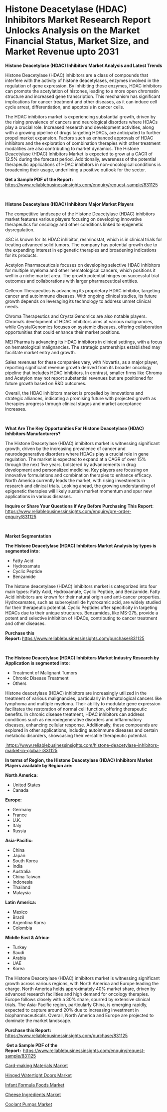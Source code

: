 <p><h1>Histone Deacetylase (HDAC) Inhibitors Market Research Report Unlocks Analysis on the Market Financial Status, Market Size, and Market Revenue upto 2031</h1></p><p><strong>Histone Deacetylase (HDAC) Inhibitors Market Analysis and Latest Trends</strong></p>
<p><p>Histone Deacetylase (HDAC) inhibitors are a class of compounds that interfere with the activity of histone deacetylases, enzymes involved in the regulation of gene expression. By inhibiting these enzymes, HDAC inhibitors can promote the acetylation of histones, leading to a more open chromatin structure and increased gene transcription. This mechanism has significant implications for cancer treatment and other diseases, as it can induce cell cycle arrest, differentiation, and apoptosis in cancer cells.</p><p>The HDAC inhibitors market is experiencing substantial growth, driven by the rising prevalence of cancers and neurological disorders where HDACs play a crucial role. Increased research and development activities, along with a growing pipeline of drugs targeting HDACs, are anticipated to further propel market expansion. Factors such as enhanced approvals of HDAC inhibitors and the exploration of combination therapies with other treatment modalities are also contributing to market dynamics. The Histone Deacetylase (HDAC) Inhibitors Market is expected to grow at a CAGR of 12.5% during the forecast period. Additionally, awareness of the potential therapeutic applications of HDAC inhibitors in non-oncological conditions is broadening their usage, underlining a positive outlook for the sector.</p></p>
<p><strong>Get a Sample PDF of the Report:&nbsp;</strong> <a href="https://www.reliablebusinessinsights.com/enquiry/request-sample/831125?utm_campaign=1113&utm_medium=2&utm_source=Github&utm_content=ia&utm_term=08102024&utm_id=histone-deacetylase-hdac-inhibitors">https://www.reliablebusinessinsights.com/enquiry/request-sample/831125</a></p>
<p>&nbsp;</p>
<p><strong>Histone Deacetylase (HDAC) Inhibitors Major Market Players</strong></p>
<p><p>The competitive landscape of the Histone Deacetylase (HDAC) inhibitors market features various players focusing on developing innovative therapeutics for oncology and other conditions linked to epigenetic dysregulation.</p><p>4SC is known for its HDAC inhibitor, resminostat, which is in clinical trials for treating advanced solid tumors. The company has potential growth due to the expanding interest in epigenetic therapies and broadening indications for its products.</p><p>Acetylon Pharmaceuticals focuses on developing selective HDAC inhibitors for multiple myeloma and other hematological cancers, which positions it well in a niche market area. The growth potential hinges on successful trial outcomes and collaborations with larger pharmaceutical entities.</p><p>Celleron Therapeutics is advancing its proprietary HDAC inhibitor, targeting cancer and autoimmune diseases. With ongoing clinical studies, its future growth depends on leveraging its technology to address unmet clinical needs.</p><p>Chroma Therapeutics and CrystalGenomics are also notable players. Chroma’s development of HDAC inhibitors aims at various malignancies, while CrystalGenomics focuses on systemic diseases, offering collaboration opportunities that could enhance their market positions.</p><p>MEI Pharma is advancing its HDAC inhibitors in clinical settings, with a focus on hematological malignancies. The strategic partnerships established may facilitate market entry and growth.</p><p>Sales revenues for these companies vary, with Novartis, as a major player, reporting significant revenue growth derived from its broader oncology pipeline that includes HDAC inhibitors. In contrast, smaller firms like Chroma and Acetylon may not report substantial revenues but are positioned for future growth based on R&D outcomes.</p><p>Overall, the HDAC inhibitors market is propelled by innovations and strategic alliances, indicating a promising future with projected growth as therapies progress through clinical stages and market acceptance increases.</p></p>
<p>&nbsp;</p>
<p><strong>What Are The Key Opportunities For Histone Deacetylase (HDAC) Inhibitors Manufacturers?</strong></p>
<p><p>The Histone Deacetylase (HDAC) inhibitors market is witnessing significant growth, driven by the increasing prevalence of cancer and neurodegenerative disorders where HDACs play a crucial role in gene regulation. The market is expected to expand at a CAGR of over 15% through the next five years, bolstered by advancements in drug development and personalized medicine. Key players are focusing on innovative formulations and combination therapies to enhance efficacy. North America currently leads the market, with rising investments in research and clinical trials. Looking ahead, the growing understanding of epigenetic therapies will likely sustain market momentum and spur new applications in various diseases.</p></p>
<p><strong>Inquire or Share Your Questions If Any Before Purchasing This Report:</strong> <a href="https://www.reliablebusinessinsights.com/enquiry/pre-order-enquiry/831125?utm_campaign=1113&utm_medium=2&utm_source=Github&utm_content=ia&utm_term=08102024&utm_id=histone-deacetylase-hdac-inhibitors">https://www.reliablebusinessinsights.com/enquiry/pre-order-enquiry/831125</a></p>
<p>&nbsp;</p>
<p><strong>Market Segmentation</strong></p>
<p><strong>The Histone Deacetylase (HDAC) Inhibitors Market Analysis by types is segmented into:</strong></p>
<p><ul><li>Fatty Acid</li><li>Hydroxamate</li><li>Cyclic Peptide</li><li>Benzamide</li></ul></p>
<p><p>The histone deacetylase (HDAC) inhibitors market is categorized into four main types: Fatty Acid, Hydroxamate, Cyclic Peptide, and Benzamide. Fatty Acid inhibitors are known for their natural origin and anti-cancer properties. Hydroxamates, such as suberoylanilide hydroxamic acid, are widely studied for their therapeutic potential. Cyclic Peptides offer specificity in targeting HDACs due to their unique structures. Benzamides, like MS-275, provide a potent and selective inhibition of HDACs, contributing to cancer treatment and other diseases.</p></p>
<p><strong>Purchase this Report:&nbsp;</strong><a href="https://www.reliablebusinessinsights.com/purchase/831125?utm_campaign=1113&utm_medium=2&utm_source=Github&utm_content=ia&utm_term=08102024&utm_id=histone-deacetylase-hdac-inhibitors">https://www.reliablebusinessinsights.com/purchase/831125</a></p>
<p>&nbsp;</p>
<p><strong>The Histone Deacetylase (HDAC) Inhibitors Market Industry Research by Application is segmented into:</strong></p>
<p><ul><li>Treatment of Malignant Tumors</li><li>Chronic Disease Treatment</li><li>Others</li></ul></p>
<p><p>Histone deacetylase (HDAC) inhibitors are increasingly utilized in the treatment of various malignancies, particularly in hematological cancers like lymphoma and multiple myeloma. Their ability to modulate gene expression facilitates the restoration of normal cell function, offering therapeutic benefits. In chronic disease treatment, HDAC inhibitors can address conditions such as neurodegenerative disorders and inflammatory diseases, enhancing cellular response. Additionally, these compounds are explored in other applications, including autoimmune diseases and certain metabolic disorders, showcasing their versatile therapeutic potential.</p></p>
<p><a href="https://www.reliablebusinessinsights.com/histone-deacetylase-inhibitors-market-in-global-r831125?utm_campaign=1113&utm_medium=2&utm_source=Github&utm_content=ia&utm_term=08102024&utm_id=histone-deacetylase-hdac-inhibitors">&nbsp;https://www.reliablebusinessinsights.com/histone-deacetylase-inhibitors-market-in-global-r831125</a></p>
<p><strong>In terms of Region, the Histone Deacetylase (HDAC) Inhibitors Market Players available by Region are:</strong></p>
<p>
    <p> <strong> North America: </strong>
        <ul>
            <li>United States</li>
            <li>Canada</li>
        </ul>
        </p> 
    <p> <strong> Europe: </strong>
        <ul>
            <li>Germany</li>
            <li>France</li>
            <li>U.K.</li>
            <li>Italy</li>
            <li>Russia</li>
        </ul>
        </p> 
    <p> <strong> Asia-Pacific: </strong>
        <ul>
            <li>China</li>
            <li>Japan</li>
            <li>South Korea</li>
            <li>India</li>
            <li>Australia</li>
            <li>China Taiwan</li>
            <li>Indonesia</li>
            <li>Thailand</li>
            <li>Malaysia</li>
        </ul>
        </p> 
    <p> <strong> Latin America: </strong>
        <ul>
            <li>Mexico</li>
            <li>Brazil</li>
            <li>Argentina Korea</li>
            <li>Colombia</li>
        </ul>
        </p> 
    <p> <strong> Middle East & Africa: </strong>
        <ul>
            <li>Turkey</li>
            <li>Saudi</li>
            <li>Arabia</li>
            <li>UAE</li>
            <li>Korea</li>
        </ul>
    </p>
    </p>
<p><p>The Histone Deacetylase (HDAC) inhibitors market is witnessing significant growth across various regions, with North America and Europe leading the charge. North America holds approximately 40% market share, driven by advanced research facilities and high demand for oncology therapies. Europe follows closely with a 30% share, spurred by extensive clinical trials. The Asia-Pacific region, particularly China, is emerging rapidly, expected to capture around 20% due to increasing investment in biopharmaceuticals. Overall, North America and Europe are projected to dominate the market landscape.</p></p>
<p><strong>Purchase this Report: </strong><a href="https://www.reliablebusinessinsights.com/purchase/831125?utm_campaign=1113&utm_medium=2&utm_source=Github&utm_content=ia&utm_term=08102024&utm_id=histone-deacetylase-hdac-inhibitors">https://www.reliablebusinessinsights.com/purchase/831125</a></p>
<p>&nbsp;<strong>Get a Sample PDF of the Report:&nbsp;&nbsp;</strong><a href="https://www.reliablebusinessinsights.com/enquiry/request-sample/831125?utm_campaign=1113&utm_medium=2&utm_source=Github&utm_content=ia&utm_term=08102024&utm_id=histone-deacetylase-hdac-inhibitors">https://www.reliablebusinessinsights.com/enquiry/request-sample/831125</a></p>
<p><strong></strong></p>
<p><p><a href="https://github.com/shauntarfpso/Market-Research-Report-List-1/blob/main/card-making-materials-market.md?utm_campaign=1113&utm_medium=2&utm_source=Github&utm_content=ia&utm_term=08102024&utm_id=histone-deacetylase-hdac-inhibitors">Card-making Materials Market</a></p><p><a href="https://www.linkedin.com/pulse/global-hinged-watertight-doors-nexus-sector-confluences-regional-w7xke?utm_campaign=1113&utm_medium=2&utm_source=Github&utm_content=ia&utm_term=08102024&utm_id=histone-deacetylase-hdac-inhibitors">Hinged Watertight Doors Market</a></p><p><a href="https://issuu.com/reportprime-2/docs/infant-formula-foods-market-size-20_5d783590821134?utm_campaign=1113&utm_medium=2&utm_source=Github&utm_content=ia&utm_term=08102024&utm_id=histone-deacetylase-hdac-inhibitors">Infant Formula Foods Market</a></p><p><a href="https://issuu.com/reportprime-2/docs/cheese-ingredients-market-size-2030_ad900a096c3c63?utm_campaign=1113&utm_medium=2&utm_source=Github&utm_content=ia&utm_term=08102024&utm_id=histone-deacetylase-hdac-inhibitors">Cheese Ingredients Market</a></p><p><a href="https://www.linkedin.com/pulse/coolant-pumps-market-outlook-share-analysis-growth-trends-oszie?utm_campaign=1113&utm_medium=2&utm_source=Github&utm_content=ia&utm_term=08102024&utm_id=histone-deacetylase-hdac-inhibitors">Coolant Pumps Market</a></p></p>